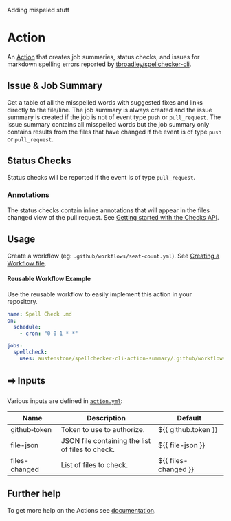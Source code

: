 Adding mispeled stuff

# Action
An [Action](https://docs.github.com/en/actions) that creates job summaries, status checks, and issues for markdown spelling errors reported by [tbroadley/spellchecker-cli](https://github.com/tbroadley/spellchecker-cli).

## Issue & Job Summary
Get a table of all the misspelled words with suggested fixes and links directly to the file/line. The job summary is always created and the issue summary is created if the job is not of event type `push` or `pull_request`. The issue summary contains all misspelled words but the job summary only contains results from the files that have changed if the event is of type `push` or `pull_request`.

## Status Checks
Status checks will be reported if the event is of type `pull_request`.
### Annotations
The status checks contain inline annotations that will appear in the files changed view of the pull request. See [Getting started with the Checks API](https://docs.github.com/en/rest/guides/getting-started-with-the-checks-api).

## Usage
Create a workflow (eg: `.github/workflows/seat-count.yml`). See [Creating a Workflow file](https://help.github.com/en/articles/configuring-a-workflow#creating-a-workflow-file).

#### Reusable Workflow Example
Use the reusable workflow to easily implement this action in your repository.
```yml
name: Spell Check .md
on:
  schedule:
    - cron: "0 0 1 * *"

jobs:
  spellcheck:
    uses: austenstone/spellchecker-cli-action-summary/.github/workflows/spellcheck.yml@main
```

## ➡️ Inputs
Various inputs are defined in [`action.yml`](action.yml):

| Name | Description | Default |
| --- | - | - |
| github&#x2011;token | Token to use to authorize. | ${{&nbsp;github.token&nbsp;}} |
| file-json | JSON file containing the list of files to check. | ${{&nbsp;file-json&nbsp;}} |
| files-changed | List of files to check. | ${{&nbsp;files-changed&nbsp;}} |

<!-- 
## ⬅️ Outputs
| Name | Description |
| --- | - |
| output | The output. |
-->

## Further help
To get more help on the Actions see [documentation](https://docs.github.com/en/actions).
